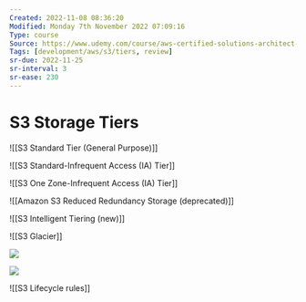 ```yaml
---
Created: 2022-11-08 08:36:20
Modified: Monday 7th November 2022 07:09:16
Type: course
Source: https://www.udemy.com/course/aws-certified-solutions-architect-associate-saa-c01/?xref=E0Aed11STH4LPUQvCz0GJFABTmM=
Tags: [development/aws/s3/tiers, review]
sr-due: 2022-11-25
sr-interval: 3
sr-ease: 230
---
```


# S3 Storage Tiers

![[S3 Standard Tier (General Purpose)]]

![[S3 Standard-Infrequent Access (IA) Tier]]

![[S3 One Zone-Infrequent Access (IA) Tier]]

![[Amazon S3 Reduced Redundancy Storage (deprecated)]]

![[S3 Intelligent Tiering (new)]]

![[S3 Glacier]]


![](2019-12-31-08-41-44.png)

![](2019-12-31-08-43-53.png)

![[S3 Lifecycle rules]]

